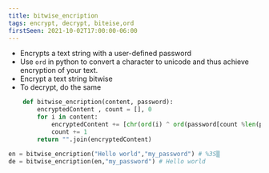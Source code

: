 ```yaml
---
title: bitwise_encription
tags: encrypt, decrypt, biteise,ord
firstSeen: 2021-10-02T17:00:00-06:00
---
```


- Encrypts a text string with a user-defined password
- Use `ord` in python to convert a character to unicode and thus achieve encryption of your text.
- Encrypt a text string bitwise
- To decrypt, do the same

```py
    def bitwise_encription(content, password):
        encryptedContent , count = [], 0
        for i in content:
            encryptedContent += [chr(ord(i) ^ ord(password[count %len(password)]))]
            count += 1
        return "".join(encryptedContent)
```



```py
en = bitwise_encription("Hello world","my_password") # %3S▒
de = bitwise_encription(en,"my_password") # Hello world
```

